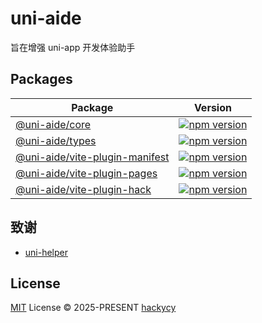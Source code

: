 # uni-aide

旨在增强 uni-app 开发体验助手

## Packages

| Package | Version |
| ------- | ------- |
| [@uni-aide/core](./packages/core) | [![npm version](https://img.shields.io/npm/v/@uni-aide/core.svg)](https://www.npmjs.com/package/@uni-aide/core) |
| [@uni-aide/types](./packages/types) | [![npm version](https://img.shields.io/npm/v/@uni-aide/types.svg)](https://www.npmjs.com/package/@uni-aide/types) |
| [@uni-aide/vite-plugin-manifest](./packages/vite-plugin-manifest) | [![npm version](https://img.shields.io/npm/v/@uni-aide/vite-plugin-manifest.svg)](https://www.npmjs.com/package/@uni-aide/vite-plugin-manifest) |
| [@uni-aide/vite-plugin-pages](./packages/vite-plugin-pages) | [![npm version](https://img.shields.io/npm/v/@uni-aide/vite-plugin-pages.svg)](https://www.npmjs.com/package/@uni-aide/vite-plugin-pages) |
| [@uni-aide/vite-plugin-hack](./packages/vite-plugin-hack) | [![npm version](https://img.shields.io/npm/v/@uni-aide/vite-plugin-hack.svg)](https://www.npmjs.com/package/@uni-aide/vite-plugin-hack) |

## 致谢

- [uni-helper](https://github.com/uni-helper)

## License

[MIT](./LICENSE.md) License © 2025-PRESENT [hackycy](https://github.com/hackycy)
